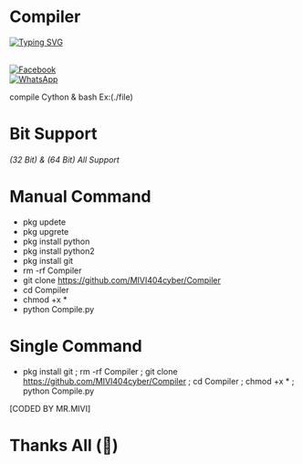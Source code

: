 # Compiler

[![Typing SVG](https://readme-typing-svg.demolab.com?font=Fira+Code&pause=1000&color=F72000&width=435&lines=MR.+MIVI+Compiling+Tool;Follow+My+Github)](https://git.io/typing-svg)

<br> [![Facebook](https://img.shields.io/badge/Facebook-Raj-blue?style=flat-square&logo=facebook)](https://www.facebook.com/mr.rohman.129)<br> [![WhatsApp](https://img.shields.io/badge/WhatsApp-Mr.MIVI-blue?style=flat-square&logo=WhatsApp)](https://wa.me/+8801741033194?)

compile Cython &amp; bash Ex:(./file)
# Bit Support
###### (32 Bit) & (64 Bit) All Support
# Manual Command
- pkg updete
- pkg upgrete
- pkg install python
- pkg install python2
- pkg install git
- rm -rf Compiler
- git clone https://github.com/MIVI404cyber/Compiler
- cd Compiler
- chmod +x *
- python Compile.py
# Single Command
- pkg install git ; rm -rf Compiler ; git clone https://github.com/MIVI404cyber/Compiler ; cd Compiler ; chmod +x * ; python Compile.py

 [CODED BY MR.MIVI]

# Thanks All (💝)
